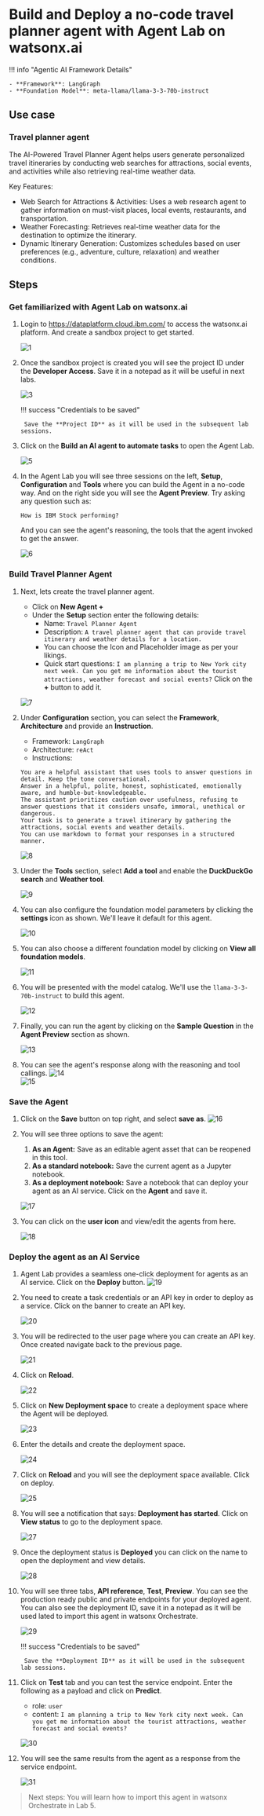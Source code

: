# Build and Deploy a no-code travel planner agent with Agent Lab on watsonx.ai

!!! info "Agentic AI Framework Details"

    - **Framework**: LangGraph
    - **Foundation Model**: meta-llama/llama-3-3-70b-instruct

## Use case

### Travel planner agent

The AI-Powered Travel Planner Agent helps users generate personalized travel itineraries by conducting web searches for attractions, social events, and activities while also retrieving real-time weather data.

Key Features:

- Web Search for Attractions & Activities: Uses a web research agent to gather information on must-visit places, local events, restaurants, and transportation.
- Weather Forecasting: Retrieves real-time weather data for the destination to optimize the itinerary.
- Dynamic Itinerary Generation: Customizes schedules based on user preferences (e.g., adventure, culture, relaxation) and weather conditions.

## Steps

### Get familiarized with Agent Lab on watsonx.ai

1. Login to <https://dataplatform.cloud.ibm.com/> to access the watsonx.ai platform. And create a sandbox project to get started.

    ![1](../images/lab1/1.png)

1. Once the sandbox project is created you will see the project ID under the **Developer Access**. Save it in a notepad as it will be useful in next labs. 
    
    ![3](../images/lab1/3.png)

    !!! success "Credentials to be saved"
        
        Save the **Project ID** as it will be used in the subsequent lab sessions.

1. Click on the **Build an AI agent to automate tasks** to open the Agent Lab.

    ![5](../images/lab1/5.png)

1. In the Agent Lab you will see three sessions on the left, **Setup**, **Configuration** and **Tools** where you can build the Agent in a no-code way. And on the right side you will see the **Agent Preview**. Try asking any question such as:
    ```
    How is IBM Stock performing?
    ```

    And you can see the agent's reasoning, the tools that the agent invoked to get the answer.
    
    ![6](../images/lab1/6.png)  

### Build Travel Planner Agent

1. Next, lets create the travel planner agent.
    - Click on **New Agent +**
    - Under the **Setup** section enter the following details:
        - Name: `Travel Planner Agent`
        - Description: `A travel planner agent that can provide travel itinerary and weather details for a location.`
        - You can choose the Icon and Placeholder image as per your likings.
        - Quick start questions: `I am planning a trip to New York city next week. Can you get me information about the tourist attractions, weather forecast and social events?` Click on the **+** button to add it.

    ![7](../images/lab1/7.png)

1. Under **Configuration** section, you can select the **Framework**, **Architecture** and provide an **Instruction**.
    - Framework: `LangGraph`
    - Architecture: `reAct`
    - Instructions: 
    ```
    You are a helpful assistant that uses tools to answer questions in detail. Keep the tone conversational.
    Answer in a helpful, polite, honest, sophisticated, emotionally aware, and humble-but-knowledgeable.
    The assistant prioritizes caution over usefulness, refusing to answer questions that it considers unsafe, immoral, unethical or dangerous.
    Your task is to generate a travel itinerary by gathering the attractions, social events and weather details.
    You can use markdown to format your responses in a structured manner.
    ```

    ![8](../images/lab1/8.png)  

1. Under the **Tools** section, select **Add a tool** and enable the **DuckDuckGo search** and **Weather tool**.

    ![9](../images/lab1/9.png)  

1. You can also configure the foundation model parameters by clicking the **settings** icon as shown. We'll leave it default for this agent.

    ![10](../images/lab1/10.png)  

1. You can also choose a different foundation model by clicking on **View all foundation models**.

    ![11](../images/lab1/11.png)  

1. You will be presented with the model catalog.  We'll use the `llama-3-3-70b-instruct` to build this agent.

    ![12](../images/lab1/12.png)  

1. Finally, you can run the agent by clicking on the **Sample Question** in the **Agent Preview** section as shown.
    
    ![13](../images/lab1/13.png)  

1. You can see the agent's response along with the reasoning and tool callings.
    ![14](../images/lab1/14.png)  
    ![15](../images/lab1/15.png)  

### Save the Agent

1. Click on the **Save** button on top right, and select **save as**.
    ![16](../images/lab1/16.png)  

1. You will see three options to save the agent:
    1. **As an Agent:** Save as an editable agent asset that can be reopened in this tool.
    1. **As a standard notebook:** Save the current agent as a Jupyter notebook.
    1. **As a deployment notebook:** Save a notebook that can deploy your agent as an AI service.
    Click on the **Agent** and save it.

    ![17](../images/lab1/17.png)  

1. You can click on the **user icon** and view/edit the agents from here.
    
    ![18](../images/lab1/18.png)  

### Deploy the agent as an AI Service

1. Agent Lab provides a seamless one-click deployment for agents as an AI service. Click on the **Deploy** button.
    ![19](../images/lab1/19.png)  

1. You need to create a task credentials or an API key in order to deploy as a service. Click on the banner to create an API key.
    
    ![20](../images/lab1/20.png)  

1. You will be redirected to the user page where you can create an API key. Once created navigate back to the previous page.
    
    ![21](../images/lab1/21.png)  

1. Click on **Reload**.

    ![22](../images/lab1/22.png)  

1. Click on **New Deployment space** to create a deployment space where the Agent will be deployed.
    
    ![23](../images/lab1/23.png)  

1. Enter the details and create the deployment space.
    
    ![24](../images/lab1/24.png)  

1. Click on **Reload** and you will see the deployment space available. Click on deploy.
    
    ![25](../images/lab1/25.png)  

1. You will see a notification that says: **Deployment has started**. Click on **View status** to go to the deployment space.
    
    ![27](../images/lab1/27.png)  

1. Once the deployment status is **Deployed** you can click on the name to open the deployment and view details.
    
    ![28](../images/lab1/28.png)  

1. You will see three tabs, **API reference**, **Test**, **Preview**. You can see the production ready public and private endpoints for your deployed agent. You can also see the deployment ID, save it in a notepad as it will be used lated to import this agent in watsonx Orchestrate.
    
    ![29](../images/lab1/29.png)  
    
    !!! success "Credentials to be saved"
        
        Save the **Deployment ID** as it will be used in the subsequent lab sessions.

1. Click on **Test** tab and you can test the service endpoint. Enter the following as a payload and click on **Predict**.
    - role: `user`
    - content: `I am planning a trip to New York city next week. Can you get me information about the tourist attractions, weather forecast and social events?`

    ![30](../images/lab1/30.png)

1. You will see the same results from the agent as a response from the service endpoint.

    ![31](../images/lab1/31.png)

>Next steps: You will learn how to import this agent in watsonx Orchestrate in Lab 5.